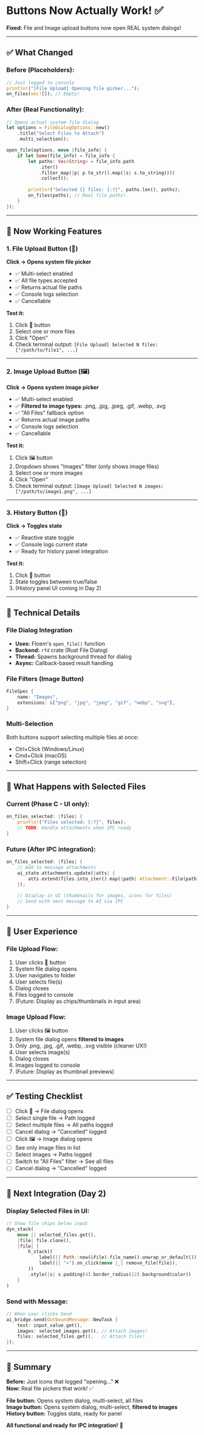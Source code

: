 # Buttons Now Actually Work! ✅

**Fixed:** File and Image upload buttons now open REAL system dialogs!

---

## ✅ What Changed

### Before (Placeholders):
```rust
// Just logged to console
println!("[File Upload] Opening file picker...");
on_files(vec![]); // Empty!
```

### After (Real Functionality):
```rust
// Opens actual system file dialog
let options = FileDialogOptions::new()
    .title("Select Files to Attach")
    .multi_selection();

open_file(options, move |file_info| {
    if let Some(file_info) = file_info {
        let paths: Vec<String> = file_info.path
            .iter()
            .filter_map(|p| p.to_str().map(|s| s.to_string()))
            .collect();
        
        println!("Selected {} files: {:?}", paths.len(), paths);
        on_files(paths); // Real file paths!
    }
});
```

---

## 🎯 Now Working Features

### 1. File Upload Button (📎)
**Click → Opens system file picker**
- ✅ Multi-select enabled
- ✅ All file types accepted
- ✅ Returns actual file paths
- ✅ Console logs selection
- ✅ Cancellable

**Test it:**
1. Click 📎 button
2. Select one or more files
3. Click "Open"
4. Check terminal output: `[File Upload] Selected N files: ["/path/to/file1", ...]`

---

### 2. Image Upload Button (🖼️)
**Click → Opens system image picker**
- ✅ Multi-select enabled
- ✅ **Filtered to image types:** .png, .jpg, .jpeg, .gif, .webp, .svg
- ✅ "All Files" fallback option
- ✅ Returns actual image paths
- ✅ Console logs selection
- ✅ Cancellable

**Test it:**
1. Click 🖼️ button
2. Dropdown shows "Images" filter (only shows image files)
3. Select one or more images
4. Click "Open"
5. Check terminal output: `[Image Upload] Selected N images: ["/path/to/image1.png", ...]`

---

### 3. History Button (📜)
**Click → Toggles state**
- ✅ Reactive state toggle
- ✅ Console logs current state
- ✅ Ready for history panel integration

**Test it:**
1. Click 📜 button
2. State toggles between true/false
3. (History panel UI coming in Day 2)

---

## 🔧 Technical Details

### File Dialog Integration
- **Uses:** Floem's `open_file()` function
- **Backend:** `rfd` crate (Rust File Dialog)
- **Thread:** Spawns background thread for dialog
- **Async:** Callback-based result handling

### File Filters (Image Button)
```rust
FileSpec {
    name: "Images",
    extensions: &["png", "jpg", "jpeg", "gif", "webp", "svg"],
}
```

### Multi-Selection
Both buttons support selecting multiple files at once:
- Ctrl+Click (Windows/Linux)
- Cmd+Click (macOS)
- Shift+Click (range selection)

---

## 📝 What Happens with Selected Files

### Current (Phase C - UI only):
```rust
on_files_selected: |files| {
    println!("Files selected: {:?}", files);
    // TODO: Handle attachments when IPC ready
}
```

### Future (After IPC integration):
```rust
on_files_selected: |files| {
    // Add to message attachments
    ai_state.attachments.update(|atts| {
        atts.extend(files.into_iter().map(|path| Attachment::File(path)));
    });
    
    // Display in UI (thumbnails for images, icons for files)
    // Send with next message to AI via IPC
}
```

---

## 🎨 User Experience

### File Upload Flow:
1. User clicks 📎 button
2. System file dialog opens
3. User navigates to folder
4. User selects file(s)
5. Dialog closes
6. Files logged to console
7. (Future: Display as chips/thumbnails in input area)

### Image Upload Flow:
1. User clicks 🖼️ button
2. System file dialog opens **filtered to images**
3. Only .png, .jpg, .gif, .webp, .svg visible (cleaner UX!)
4. User selects image(s)
5. Dialog closes
6. Images logged to console
7. (Future: Display as thumbnail previews)

---

## ✅ Testing Checklist

- [ ] Click 📎 → File dialog opens
- [ ] Select single file → Path logged
- [ ] Select multiple files → All paths logged
- [ ] Cancel dialog → "Cancelled" logged
- [ ] Click 🖼️ → Image dialog opens
- [ ] See only image files in list
- [ ] Select images → Paths logged
- [ ] Switch to "All Files" filter → See all files
- [ ] Cancel dialog → "Cancelled" logged

---

## 🚀 Next Integration (Day 2)

### Display Selected Files in UI:
```rust
// Show file chips below input
dyn_stack(
    move || selected_files.get(),
    |file| file.clone(),
    |file| {
        h_stack((
            label(|| Path::new(&file).file_name().unwrap_or_default()),
            label(|| "✕").on_click(move |_| remove_file(file)),
        ))
        .style(|s| s.padding(4).border_radius(12).background(color))
    }
)
```

### Send with Message:
```rust
// When user clicks Send
ai_bridge.send(OutboundMessage::NewTask {
    text: input_value.get(),
    images: selected_images.get(), // Attach images!
    files: selected_files.get(),   // Attach files!
});
```

---

## 🎉 Summary

**Before:** Just icons that logged "opening..." ❌  
**Now:** Real file pickers that work! ✅  

**File button:** Opens system dialog, multi-select, all files  
**Image button:** Opens system dialog, multi-select, **filtered to images**  
**History button:** Toggles state, ready for panel  

**All functional and ready for IPC integration!** 🚀
